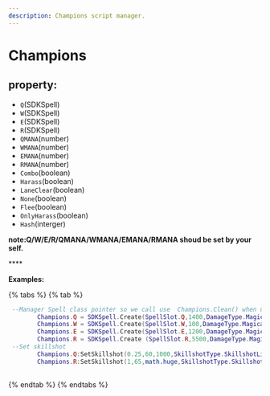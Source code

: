 ```yaml
---
description: Champions script manager.
---
```


# Champions



## property: <a id="property"></a>

* `Q`\(SDKSpell\)
* `W`\(SDKSpell\)
* `E`\(SDKSpell\)
* `R`\(SDKSpell\)
* `QMANA`\(number\)
* `WMANA`\(number\)
* `EMANA`\(number\)
* `RMANA`\(number\)
* `Combo`\(boolean\)
* `Harass`\(boolean\)
* `LaneClear`\(boolean\)
* `None`\(boolean\)
* `Flee`\(boolean\)
* `OnlyHarass`\(boolean\)
* `Hash`\(interger\)

**note:Q/W/E/R/QMANA/WMANA/EMANA/RMANA shoud be set by your self.** 

\*\*\*\*

**Examples:**

{% tabs %}
{% tab %}
```lua
 --Manager Spell class pointer so we call use  Champions.Clean() when unload
        Champions.Q = SDKSpell.Create(SpellSlot.Q,1400,DamageType.Magical)
        Champions.W = SDKSpell.Create(SpellSlot.W,100,DamageType.Magical)
        Champions.E = SDKSpell.Create(SpellSlot.E,1200,DamageType.Magical)
        Champions.R = SDKSpell.Create (SpellSlot.R,5500,DamageType.Magical)
 --Set skillshot        
        Champions.Q:SetSkillshot(0.25,60,1000,SkillshotType.SkillshotLine,true,CollisionFlag.CollidesWithYasuoWall,HitChance.High,true)
        Champions.R:SetSkillshot(1,65,math.huge,SkillshotType.SkillshotCircle,false,CollisionFlag.CollidesWithNothing,HitChance.High,true)
       
```
{% endtab %}
{% endtabs %}

